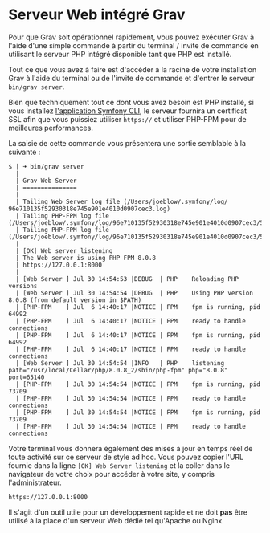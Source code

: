 <h1 class="rem">Serveur Web intégré Grav</h1>

Pour que Grav soit opérationnel rapidement, vous pouvez exécuter Grav à l'aide d'une simple commande à partir du terminal / invite de commande en utilisant le serveur PHP intégré disponible tant que PHP est installé.

Tout ce que vous avez à faire est d'accéder à la racine de votre installation Grav à l'aide du terminal ou de l'invite de commande et d'entrer le serveur `bin/grav server`.

<div class = "notice info">
Bien que techniquement tout ce dont vous avez besoin est PHP installé, si vous installez <a href = https://symfony.com/download>l'application Symfony CLI</a>, le serveur fournira un certificat SSL afin que vous puissiez utiliser <code>https://</code> et utiliser PHP-FPM pour de meilleures performances.
</div>

La saisie de cette commande vous présentera une sortie semblable à la suivante :

```console
$ | ➜ bin/grav server
  | 
  | Grav Web Server
  | ===============
  | 
  | Tailing Web Server log file (/Users/joeblow/.symfony/log/   96e710135f52930318e745e901e4010d0907cec3.log)
  | Tailing PHP-FPM log file (/Users/joeblow/.symfony/log/96e710135f52930318e745e901e4010d0907cec3/53fb8ec204547646acb3461995e4da5a54cc7575.log)
  | Tailing PHP-FPM log file (/Users/joeblow/.symfony/log/96e710135f52930318e745e901e4010d0907cec3/53fb8ec204547646acb3461995e4da5a54cc7575.log)
  | 
  | [OK] Web server listening
  | The Web server is using PHP FPM 8.0.8
  | https://127.0.0.1:8000
  |  
  | [Web Server ] Jul 30 14:54:53 |DEBUG  | PHP    Reloading PHP versions
  | [Web Server ] Jul 30 14:54:54 |DEBUG  | PHP    Using PHP version 8.0.8 (from default version in $PATH)
  | [PHP-FPM    ] Jul  6 14:40:17 |NOTICE | FPM    fpm is running, pid 64992
  | [PHP-FPM    ] Jul  6 14:40:17 |NOTICE | FPM    ready to handle connections
  | [PHP-FPM    ] Jul  6 14:40:17 |NOTICE | FPM    fpm is running, pid 64992
  | [PHP-FPM    ] Jul  6 14:40:17 |NOTICE | FPM    ready to handle connections
  | [Web Server ] Jul 30 14:54:54 |INFO   | PHP    listening path="/usr/local/Cellar/php/8.0.8_2/sbin/php-fpm" php="8.0.8" port=65140
  | [PHP-FPM    ] Jul 30 14:54:54 |NOTICE | FPM    fpm is running, pid 73709
  | [PHP-FPM    ] Jul 30 14:54:54 |NOTICE | FPM    ready to handle connections
  | [PHP-FPM    ] Jul 30 14:54:54 |NOTICE | FPM    fpm is running, pid 73709
  | [PHP-FPM    ] Jul 30 14:54:54 |NOTICE | FPM    ready to handle connections
```

Votre terminal vous donnera également des mises à jour en temps réel de toute activité sur ce serveur de style ad hoc. Vous pouvez copier l'URL fournie dans la ligne `[OK] Web Server listening` et la coller dans le navigateur de votre choix pour accéder à votre site, y compris l'administrateur.

`https://127.0.0.1:8000`

<div class = "notice warning">
Il s'agit d'un outil utile pour un développement rapide et ne doit <strong>pas</strong> être utilisé à la place d'un serveur Web dédié tel qu'Apache ou Nginx.
</div>
        
